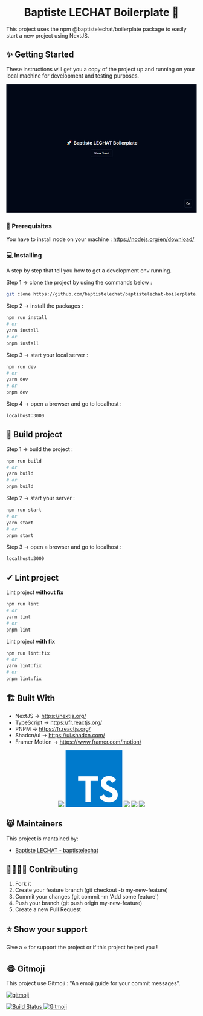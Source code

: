 <h1 align="center">Baptiste LECHAT Boilerplate 🚀</h1>

This project uses the npm @baptistelechat/boilerplate package to easily start a new project using NextJS.

## ✨ Getting Started

These instructions will get you a copy of the project up and running on your local machine for development and testing purposes.

![baptistelechat-boilerplate](./screenshot/baptistelechat-boilerplate.png)

### 🚩 Prerequisites

You have to install node on your machine : https://nodejs.org/en/download/

### 💻 Installing

A step by step that tell you how to get a development env running.

Step 1 → clone the project by using the commands below :

```bash
git clone https://github.com/baptistelechat/baptistelechat-boilerplate.git
```

Step 2 → install the packages :

```bash
npm run install
# or
yarn install
# or
pnpm install
```

Step 3 → start your local server :

```bash
npm run dev
# or
yarn dev
# or
pnpm dev
```

Step 4 → open a browser and go to localhost :

```bash
localhost:3000
```

## 🧱 Build project

Step 1 → build the project :

```bash
npm run build
# or
yarn build
# or
pnpm build
```

Step 2 → start your server :

```bash
npm run start
# or
yarn start
# or
pnpm start
```

Step 3 → open a browser and go to localhost :

```bash
localhost:3000
```

## ✔ Lint project

Lint project **without fix**

```bash
npm run lint
# or
yarn lint
# or
pnpm lint
```

Lint project **with fix**

```bash
npm run lint:fix
# or
yarn lint:fix
# or
pnpm lint:fix
```

## 🏗 Built With

- NextJS → https://nextjs.org/
- TypeScript → https://fr.reactjs.org/
- PNPM → https://fr.reactjs.org/
- Shadcn/ui → https://ui.shadcn.com/
- Framer Motion → https://www.framer.com/motion/

<p align="center">
<img src="https://cdn.worldvectorlogo.com/logos/next-js.svg" width="150">
<img src="https://raw.githubusercontent.com/github/explore/80688e429a7d4ef2fca1e82350fe8e3517d3494d/topics/typescript/typescript.png" width="150">
<img src="https://avatars.githubusercontent.com/u/21320719?s=200&v=4" width="150">
<img src="https://avatars.githubusercontent.com/u/139895814?s=200&v=4" width="150">
<img src="https://seeklogo.com/images/F/framer-motion-logo-DA1E33CAA1-seeklogo.com.png" width="150">
</p>

## 😸 Maintainers

This project is mantained by:

- [Baptiste LECHAT - baptistelechat](https://github.com/baptistelechat)

## 👨‍💻👩‍💻 Contributing

1. Fork it
2. Create your feature branch (git checkout -b my-new-feature)
3. Commit your changes (git commit -m 'Add some feature')
4. Push your branch (git push origin my-new-feature)
5. Create a new Pull Request

## ⭐ Show your support

Give a ⭐️ for support the project or if this project helped you !

## 😂 Gitmoji

This project use Gitmoji : "An emoji guide for your commit messages".

<p align="left">
	<a href="https://gitmoji.carloscuesta.me">
		<img src="https://cloud.githubusercontent.com/assets/7629661/20073135/4e3db2c2-a52b-11e6-85e1-661a8212045a.gif" width="250" alt="gitmoji">
	</a>
</p>
<p align="left">
	<a href="https://travis-ci.org/carloscuesta/gitmoji">
		<img src="https://img.shields.io/travis/carloscuesta/gitmoji/master?style=flat-square"
			 alt="Build Status">
	</a>
	<a href="https://gitmoji.carloscuesta.me">
		<img src="https://img.shields.io/badge/gitmoji-%20😜%20😍-FFDD67.svg?style=flat-square"
			 alt="Gitmoji">
	</a>
</p>

